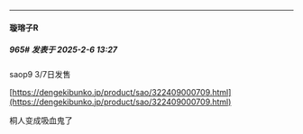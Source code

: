 ﻿
*****

####  璇瑢子R  
##### 965#       发表于 2025-2-6 13:27

saop9 3/7日发售

[https://dengekibunko.jp/product/sao/322409000709.html](https://dengekibunko.jp/product/sao/322409000709.html)

桐人变成吸血鬼了

